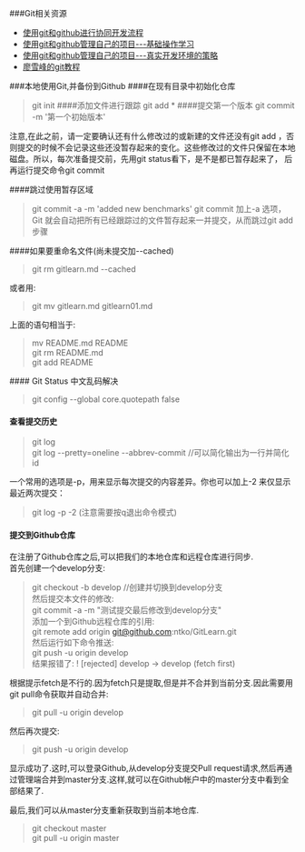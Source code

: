 ###Git相关资源
* [使用git和github进行协同开发流程](http://segmentfault.com/a/1190000002413519)  
* [使用git和github管理自己的项目---基础操作学习](http://segmentfault.com/a/1190000003728094)  
* [使用git和github管理自己的项目---真实开发环境的策略](http://segmentfault.com/a/1190000003739324)  
* [廖雪峰的git教程](http://www.liaoxuefeng.com/wiki/0013739516305929606dd18361248578c67b8067c8c017b000)

###本地使用Git,并备份到Github
####<i class="icon-file"></i>在现有目录中初始化仓库
> git init
####<i class="icon-file"></i>添加文件进行跟踪
> git add *
####<i class="icon-file"></i>提交第一个版本
> git commit -m '第一个初始版本'  

注意,在此之前，请一定要确认还有什么修改过的或新建的文件还没有git add ，否则提交的时候不会记录这些还没暂存起来的变化。这些修改过的文件只保留在本地磁盘。所以，每次准备提交前，先用git status看下，是不是都已暂存起来了， 后再运行提交命令git commit
 
####<i class="icon-file"></i>跳过使用暂存区域
> git commit -a -m 'added new benchmarks'
git commit 加上-a 选项，Git 就会自动把所有已经跟踪过的文件暂存起来一并提交，从而跳过git add 步骤

####如果要重命名文件(尚未提交加--cached)
> git rm gitlearn.md --cached

或者用:
> git mv gitlearn.md gitlearn01.md

上面的语句相当于:

> mv README.md README  
> git rm README.md  
> git add README

####<i class="icon-file"></i> Git Status 中文乱码解决
> git config --global core.quotepath false

#### <i class="icon-file"></i>查看提交历史

> git log  
> git log --pretty=oneline --abbrev-commit //可以简化输出为一行并简化id

一个常用的选项是-p，用来显示每次提交的内容差异。你也可以加上-2 来仅显示最近两次提交：
> git log -p -2 (注意需要按q退出命令模式)

#### <i class="icon-file"></i>提交到Github仓库

在注册了Github仓库之后,可以把我们的本地仓库和远程仓库进行同步.  
首先创建一个develop分支:  
> git checkout -b develop //创建并切换到develop分支  
然后提交本文件的修改:  
> git commit -a -m "测试提交最后修改到develop分支"  
添加一个到Github远程仓库的引用:  
> git remote add origin git@github.com:ntko/GitLearn.git  
然后运行如下命令推送:  
> git push -u origin develop  
结果报错了: ! [rejected]        develop -> develop (fetch first)  

根据提示fetch是不行的.因为fetch只是提取,但是并不合并到当前分支.因此需要用
git pull命令获取并自动合并:
> git pull -u origin develop

然后再次提交:
> git push -u origin develop  

显示成功了.这时,可以登录Github,从develop分支提交Pull request请求,然后再通过管理端合并到master分支.这样,就可以在Github帐户中的master分支中看到全部结果了.

最后,我们可以从master分支重新获取到当前本地仓库.
> git checkout master  
> git pull -u origin master  


